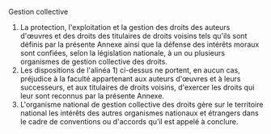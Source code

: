 Gestion collective
1) La protection, l'exploitation et la gestion des droits des auteurs d'œuvres et des droits
des titulaires de droits voisins tels qu'ils sont définis par la présente Annexe ainsi que la
défense des intérêts moraux sont confiées, selon la législation nationale, à un ou
plusieurs organismes de gestion collective des droits.
2) Les dispositions de l'alinéa 1) ci-dessus ne portent, en aucun cas, préjudice à la faculté
appartenant aux auteurs d'œuvres et à leurs successeurs, et aux titulaires de droits
voisins, d'exercer les droits qui leur sont reconnus par la présente Annexe.
3) L'organisme national de gestion collective des droits gère sur le territoire national les
intérêts des autres organismes nationaux et étrangers dans le cadre de conventions ou
d'accords qu’il est appelé à conclure.